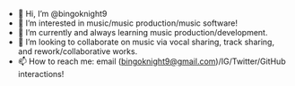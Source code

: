 - 👋 Hi, I’m @bingoknight9
- 👀 I’m interested in music/music production/music software!
- 🌱 I’m currently and always learning music production/development.
- 💞️ I’m looking to collaborate on music via vocal sharing, track sharing, and rework/collaborative works.
- 📫 How to reach me: email (bingoknight9@gmail.com)/IG/Twitter/GitHub interactions!

<!---
bingoknight9/bingoknight9 is a ✨ special ✨ repository because its `README.md` (this file) appears on your GitHub profile.
You can click the Preview link to take a look at your changes.
--->
